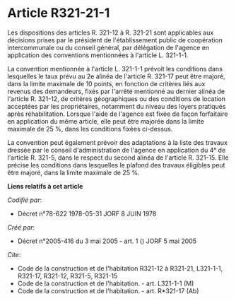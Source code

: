 # Article R321-21-1

Les dispositions des articles R. 321-12 à R. 321-21 sont applicables aux décisions prises par le président de l'établissement
public de coopération intercommunale ou du conseil général, par délégation de l'agence en application des conventions
mentionnées à l'article L. 321-1-1.

La convention mentionnée à l'article L. 321-1-1 prévoit les conditions dans lesquelles le taux prévu au 2e alinéa de
l'article R. 321-17 peut être majoré, dans la limite maximale de 10 points, en fonction de critères liés aux revenus des
demandeurs, fixés par l'arrêté mentionné au dernier alinéa de l'article R. 321-12, de critères géographiques ou des
conditions de location acceptées par les propriétaires, notamment du niveau des loyers pratiqués après réhabilitation.
Lorsque l'aide de l'agence est fixée de façon forfaitaire en application du même article, elle peut être majorée dans la
limite maximale de 25 %, dans les conditions fixées ci-dessus.

La convention peut également prévoir des adaptations à la liste des travaux dressée par le conseil d'administration de
l'agence en application du 4° de l'article R. 321-5, dans le respect du second alinéa de l'article R. 321-15. Elle précise
les conditions dans lesquelles le plafond des travaux éligibles peut être majoré, dans la limite maximale de 25 %.

**Liens relatifs à cet article**

_Codifié par_:

  - Décret n°78-622 1978-05-31 JORF 8 JUIN 1978

_Créé par_:

  - Décret n°2005-416 du 3 mai 2005 - art. 1 () JORF 5 mai 2005

_Cite_:

  - Code de la construction et de l'habitation R321-12 à R321-21, L321-1-1, R321-17, R321-12, R321-5, R321-15
  - Code de la construction et de l'habitation. - art. L321-1-1 (M)
  - Code de la construction et de l'habitation. - art. R*321-17 (Ab)
